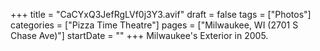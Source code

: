 +++
title = "CaCYxQ3JefRgLVf0j3Y3.avif"
draft = false
tags = ["Photos"]
categories = ["Pizza Time Theatre"]
pages = ["Milwaukee, WI (2701 S Chase Ave)"]
startDate = ""
+++
Milwaukee's Exterior in 2005.
